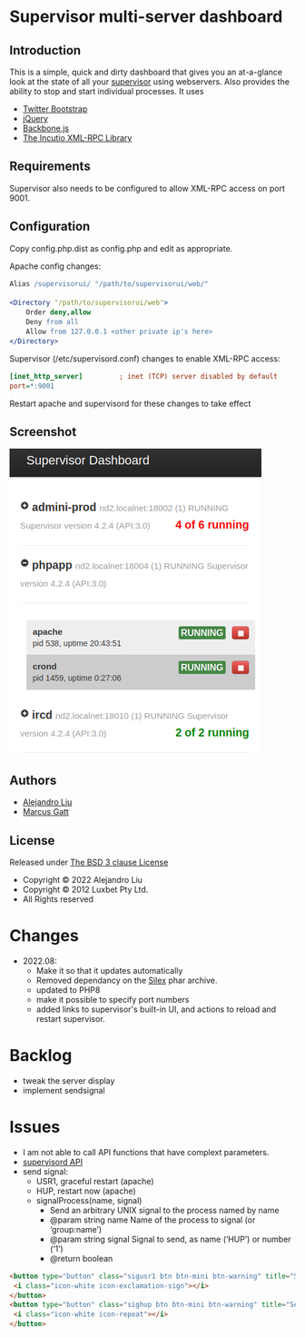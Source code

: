 # Supervisor multi-server dashboard


## Introduction

This is a simple, quick and dirty dashboard that gives you an
at-a-glance look at the state of all your [supervisor](http://supervisord.org/)
using webservers. Also provides the ability to stop and start individual
processes. It uses

  * [Twitter Bootstrap](http://twitter.github.com/bootstrap/)
  * [jQuery](http://jquery.com/)
  * [Backbone.js](http://documentcloud.github.com/backbone/)
  * [The Incutio XML-RPC Library](http://scripts.incutio.com/xmlrpc/)


## Requirements

Supervisor also needs to be configured to allow XML-RPC access on
port 9001.

## Configuration

Copy config.php.dist as config.php and edit as appropriate.

Apache config changes:

```apache
Alias /supervisorui/ "/path/to/supervisorui/web/"

<Directory "/path/to/supervisorui/web">
	Order deny,allow
	Deny from all
	Allow from 127.0.0.1 <other private ip's here>
</Directory>
```

Supervisor (/etc/supervisord.conf) changes to enable XML-RPC
access:

```ini
[inet_http_server]         ; inet (TCP) server disabled by default
port=*:9001
```

Restart apache and supervisord for these changes to take effect

## Screenshot

![screenshot](https://github.com/TortugaLabs/SupervisorUI-mf/raw/master/screenshot.png)


## Authors

- [Alejandro Liu](https://github.com/alejandroliu)
- [Marcus Gatt](https://github.com/mrgatt)

## License

Released under [The BSD 3 clause License](http://www.opensource.org/licenses/BSD-3-Clause)

- Copyright &copy; 2022 Alejandro Liu
- Copyright &copy; 2012 Luxbet Pty Ltd.
- All Rights reserved

# Changes

- 2022.08:
  - Make it so that it updates automatically
  - Removed dependancy on the [Silex](http://silex.sensiolabs.org/) phar archive.
  - updated to PHP8
  - make it possible to specify port numbers
  - added links to supervisor's built-in UI, and actions to reload
    and restart supervisor.

# Backlog

- tweak the server display
- implement sendsignal

# Issues

- I am not able to call API functions that have complext parameters.
- [supervisord API](http://supervisord.org/api.html#process-control)
- send signal:
  - USR1, graceful restart (apache)
  - HUP, restart now (apache)
  - signalProcess(name, signal)
    - Send an arbitrary UNIX signal to the process named by name
    - @param string name Name of the process to signal (or ‘group:name’)
    - @param string signal Signal to send, as name (‘HUP’) or number (‘1’)
    - @return boolean


```html
<button type="button" class="sigusr1 btn btn-mini btn-warning" title="Send USR1 signal">
 <i class="icon-white icon-exclamation-sign"></i>
</button>
<button type="button" class="sighup btn btn-mini btn-warning" title="Send HUP signal">
 <i class="icon-white icon-repeat"></i>
</button>
```
